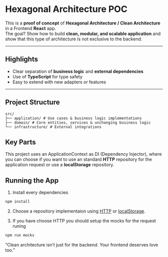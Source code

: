 # Hexagonal Architecture POC

This is a **proof of concept** of **Hexagonal Architecture / Clean Architecture** in a Frontend **React** app.  
The goal? Show how to build **clean, modular, and scalable application** and show that this type of architecture is not exclusive to the backend.

---

## Highlights

- Clear separation of **business logic** and **external dependencies**
- Use of **TypeScript** for type safety
- Easy to extend with new adapters or features

---

## Project Structure

```
src/
├── application/ # Use cases & business logic implementations
├── domain/ # Core entities, services & unchanging business logic
└── infrastructure/ # External integrations
```

## Key Parts

This project uses an ApplicationContext as DI (Dependency Injector), where you can choose if you want to use an standard **HTTP** repository for the application request or use a **localStorage** repository.

## Running the App

1. Install every dependencies

```bash
npm install
```

2. Choose a repository implementaion using [HTTP](https://github.com/Asega1996/hexagonal-arch-poc/blob/main/src/infrastructure/ui/react/context/application-context/application-context.tsx#11) or [localStorage](https://github.com/Asega1996/hexagonal-arch-poc/blob/main/src/infrastructure/ui/react/context/application-context/application-context.tsx#12).

3. If you have choose HTTP you should setup the mocks for the request runing

```bash
npm run mocks
```

“Clean architecture isn’t just for the backend. Your frontend deserves love too.”
